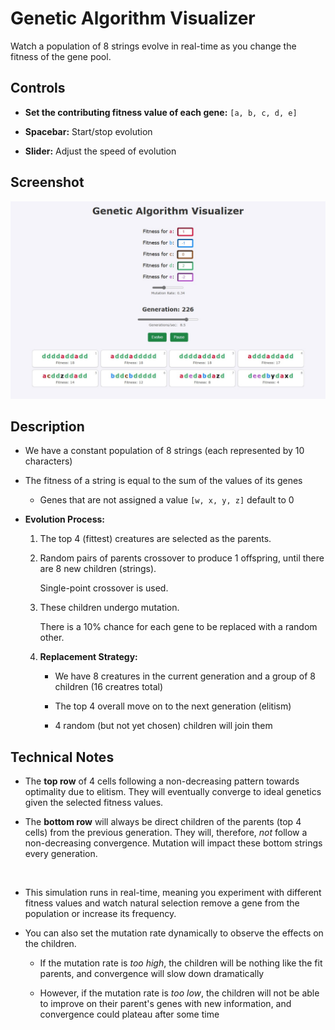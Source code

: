 # Genetic Algorithm Visualizer

Watch a population of 8 strings evolve in real-time as you change the fitness of the gene pool.


## __Controls__

- __Set the contributing fitness value of each gene:__ `[a, b, c, d, e]`

- __Spacebar:__ Start/stop evolution

- __Slider:__ Adjust the speed of evolution 


## __Screenshot__
![Screenshot](screenshot_1.jpg)


## __Description__

- We have a constant population of 8 strings (each represented by 10 characters)

- The fitness of a string is equal to the sum of the values of its genes
	- Genes that are not assigned a value `[w, x, y, z]` default to 0

- __Evolution Process:__
	1. The top 4 (fittest) creatures are selected as the parents.

	1. Random pairs of parents crossover to produce 1 offspring, until there are 8 new children (strings).

		Single-point crossover is used.

	1. These children undergo mutation.

		There is a $10\%$ chance for each gene to be replaced with a random other.

	1. __Replacement Strategy:__

		- We have 8 creatures in the current generation and a group of 8 children (16 creatres total)

		- The top 4 overall move on to the next generation (elitism)

		- 4 random (but not yet chosen) children will join them

## __Technical Notes__

- The __top row__ of 4 cells following a non-decreasing pattern towards optimality due to elitism. They will eventually converge to ideal genetics given the selected fitness values.

- The __bottom row__ will always be direct children of the parents (top 4 cells) from the previous generation. They will, therefore, _not_ follow a non-decreasing convergence. Mutation will impact these bottom strings every generation.

<br>

- This simulation runs in real-time, meaning you experiment with different fitness values and watch natural selection remove a gene from the population or increase its frequency.

- You can also set the mutation rate dynamically to observe the effects on the children.

	- If the mutation rate is _too high_, the children will be nothing like the fit parents, and convergence will slow down dramatically

	- However, if the mutation rate is _too low_, the children will not be able to improve on their parent's genes with new information, and convergence could plateau after some time

